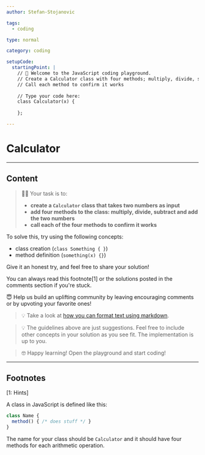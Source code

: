 ```yaml
---
author: Stefan-Stojanovic

tags:
  - coding

type: normal

category: coding

setupCode:
  startingPoint: |
    // 👋 Welcome to the JavaScript coding playground.
    // Create a Calculator class with four methods; multiply, divide, subtract, and add two numbers
    // Call each method to confirm it works
    
    // Type your code here:
    class Calculator(x) { 
    
    };

---
```


# Calculator

---

## Content

> 👩‍💻 Your task is to:
> - **create a `Calculator` class that takes two numbers as input**
> - **add four methods to the class: multiply, divide, subtract and add the two numbers**
> - **call each of the four methods to confirm it works**

To solve this, try using the following concepts:
- class creation (`class Something { }`)
- method definition (`something(x) {}`)

Give it an honest try, and feel free to share your solution!

You can always read this footnote[1] or the solutions posted in the comments section if you're stuck.

😇 Help us build an uplifting community by leaving encouraging comments or by upvoting your favorite ones!

> 💡 Take a look at [how you can format text using markdown](https://www.enki.com/glossary/general/markdown-formatting).

> 💡 The guidelines above are just suggestions. Feel free to include other concepts in your solution as you see fit. The implementation is up to you.

> 🤓 Happy learning! Open the playground and start coding!


---

## Footnotes

[1: Hints]

A class in JavaScript is defined like this:

```javascript
class Name {
  method() { /* does stuff */ }
}
```

The name for your class should be `Calculator` and it should have four methods for each arithmetic operation.